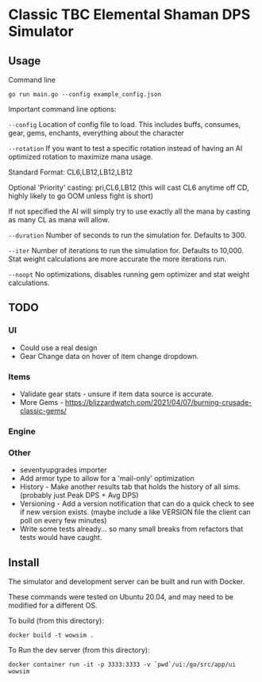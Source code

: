 # Classic TBC Elemental Shaman DPS Simulator

## Usage

Command line

`go run main.go --config example_config.json`

Important command line options:

`--config`  Location of config file to load. This includes buffs, consumes, gear, gems, enchants, everything about the character

`--rotation`  If you want to test a specific rotation instead of having an AI optimized rotation to maximize mana usage. 
    
  Standard Format:  CL6,LB12,LB12,LB12
    
  Optional 'Priority' casting:   pri,CL6,LB12    (this will cast CL6 anytime off CD, highly likely to go OOM unless fight is short)

If not specified the AI will simply try to use exactly all the mana by casting as many CL as mana will allow.

`--duration`  Number of seconds to run the simulation for. Defaults to 300.

`--iter` Number of iterations to run the simulation for. Defaults to 10,000. Stat weight calculations are more accurate the more iterations run.

`--noopt` No optimizations, disables running gem optimizer and stat weight calculations.


## TODO

### UI
  - Could use a real design
  - Gear Change data on hover of item change dropdown.

### Items
  - Validate gear stats - unsure if item data source is accurate.
  - More Gems - https://blizzardwatch.com/2021/04/07/burning-crusade-classic-gems/

### Engine

### Other
  - seventyupgrades importer
  - Add armor type to allow for a 'mail-only' optimization
  - History - Make another results tab that holds the history of all sims. (probably just Peak DPS + Avg DPS)
  - Versioning - Add a version notification that can do a quick check to see if new version exists. (maybe include a like VERSION file the client can poll on every few minutes)
  - Write some tests already... so many small breaks from refactors that tests would have caught.

## Install

The simulator and development server can be built and run with Docker.

These commands were tested on Ubuntu 20.04, and may need to be modified for a different OS.

To build (from this directory):

```
docker build -t wowsim .
```

To Run the dev server (from this directory):

```
docker container run -it -p 3333:3333 -v `pwd`/ui:/go/src/app/ui wowsim
```
